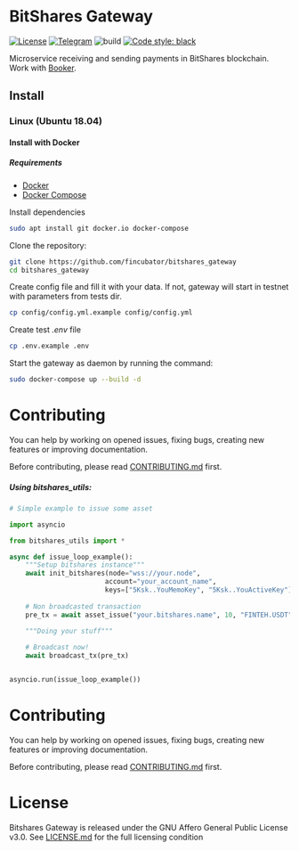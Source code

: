 # BitShares Gateway

[![License]][LICENSE.md]
[![Telegram]][Telegram join]
![build](https://github.com/fincubator/bitshares_gateway/workflows/build/badge.svg)
[![Code style: black]][black code style]

Microservice receiving and sending payments in BitShares blockchain. 
Work with [Booker].

## Install
### Linux (Ubuntu 18.04)
#### Install with Docker
##### Requirements
* [Docker]
* [Docker Compose]

Install dependencies
```bash
sudo apt install git docker.io docker-compose
```

Clone the repository:
```bash
git clone https://github.com/fincubator/bitshares_gateway
cd bitshares_gateway
```

Create config file and fill it with your data. If not, gateway will start in testnet with
parameters from tests dir.
```bash
cp config/config.yml.example config/config.yml
```

Create test *.env* file
```bash
cp .env.example .env
```

Start the gateway as daemon by running the command:
```bash
sudo docker-compose up --build -d
```


# Contributing
You can help by working on opened issues, fixing bugs, creating new features or
improving documentation.

Before contributing, please read [CONTRIBUTING.md] first.

##### Using bitshares_utils:


```python
# Simple example to issue some asset

import asyncio

from bitshares_utils import *

async def issue_loop_example():
    """Setup bitshares instance"""
    await init_bitshares(node="wss://your.node",
                        account="your_account_name",
                        keys=["5Ksk..YouMemoKey", "5Ksk..YouActiveKey"],)
    
    # Non broadcasted transaction
    pre_tx = await asset_issue("your.bitshares.name", 10, "FINTEH.USDT")
    
    """Doing your stuff"""    

    # Broadcast now!
    await broadcast_tx(pre_tx)


asyncio.run(issue_loop_example())
```

# Contributing
You can help by working on opened issues, fixing bugs, creating new features or
improving documentation.

Before contributing, please read [CONTRIBUTING.md] first.

# License
Bitshares Gateway is released under the GNU Affero General Public License v3.0. See
[LICENSE.md] for the full licensing condition

[License]: https://img.shields.io/github/license/fincubator/bitshares_gateway
[LICENSE.md]: LICENSE.md
[CONTRIBUTING.md]: CONTRIBUTING.md
[Telegram]: https://img.shields.io/badge/Telegram-fincubator-blue?logo=telegram
[Telegram join]: https://t.me/fincubator
[Docker]: https://www.docker.com
[Docker Compose]: https://www.docker.com
[Booker]: https://github.com/fincubator/booker
[BitShares Core]: https://github.com/bitshares/bitshares-core
[Code style: black]: https://img.shields.io/badge/code%20style-black-000000.svg
[black code style]: https://github.com/psf/black